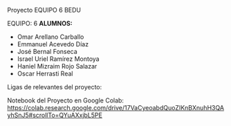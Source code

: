 Proyecto EQUIPO 6 BEDU

EQUIPO: 6
**ALUMNOS:**
- Omar Arellano Carballo
- Emmanuel Acevedo Díaz
- José Bernal Fonseca
- Israel Uriel Ramírez Montoya
- Haniel Mizraim Rojo Salazar
- Oscar Herrasti Real


Ligas de relevantes del proyecto:

Notebook del Proyecto en Google Colab:
https://colab.research.google.com/drive/17VaCyeoabdQuoZIKnBXnuhH3QAyhSnJ5#scrollTo=QYuAXxjbL5PE
